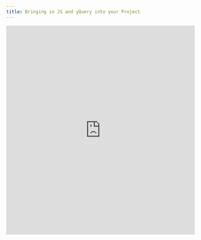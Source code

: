 ```yaml
---
title: Bringing in JS and yQuery into your Project
---
```


<iframe width="100%" height="560" frameborder="0" scrolling="no" src="https://screencast-o-matic.com/embed?sc=cqhebeZmCG&v=5&ff=1" allowfullscreen="true"></iframe>

